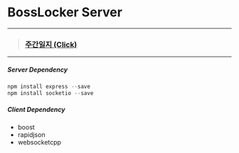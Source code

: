 # BossLocker Server


---

> ### [주간일지 (Click)](https://github.com/goddun/Report/blob/master/%EA%B9%80%ED%99%8D%EC%9D%BC/%EC%A3%BC%EA%B0%84%EC%9D%BC%EC%A7%80.md)

---  



##### Server Dependency

```python
npm install express --save
npm install socketio --save
```

##### Client Dependency
- boost
- rapidjson
- websocketcpp
